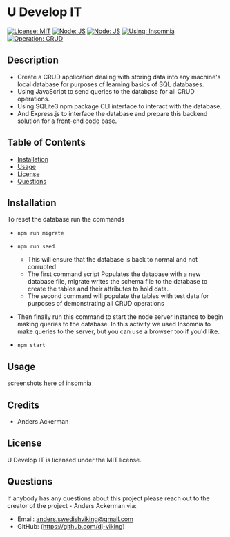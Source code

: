 

# U Develop IT

[![License: MIT](https://img.shields.io/badge/License-MIT-blue.svg)](https://opensource.org/licenses/MIT) [![Node: JS](https://img.shields.io/badge/Node-JS-1abc5e.svg)](https://img.shields.io/)
[![Node: JS](https://img.shields.io/badge/Express-JS-1abc3e.svg)](https://img.shields.io/) [![Using: Insomnia](https://img.shields.io/badge/Using-Insomnia-6517D7.svg)](https://img.shields.io/) [![Operation: CRUD](https://img.shields.io/badge/Operation-CRUD-red.svg)](https://img.shields.io/)

## Description 

- Create a CRUD application dealing with storing data into any machine's local database for purposes of learning basics of SQL databases.  
- Using JavaScript to send queries to the database for all CRUD operations. 
- Using SQLite3 npm package CLI interface to interact with the database. 
- And Express.js to interface the database and prepare this backend solution for a front-end code base.

## Table of Contents
* [Installation](#installation)
* [Usage](#usage)
* [License](#license)
* [Questions](#Questions)

## Installation

To reset the database run the commands

* <code>npm run migrate</code>
* <code>npm run seed</code>

  - This will ensure that the database is back to normal and not corrupted
  - The first command script Populates the database with a new database file, migrate writes the schema file to the database to create the tables and their attributes to hold data.
  - The second command will populate the tables with test data for purposes of demonstrating all CRUD operations


* Then finally run this command to start the node server instance to begin making queries to the database. In this activity we used Insomnia to make queries to the server, but you can use a browser too if you'd like.
* <code>npm start</code>

## Usage

screenshots here of insomnia

## Credits

* Anders Ackerman

## License

U Develop IT is licensed under the MIT license.

## Questions

If anybody has any questions about this project please reach out to the creator of the project - Anders Ackerman via:
* Email: anders.swedishviking@gmail.com
* GitHub: (https://github.com/dj-viking)

